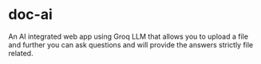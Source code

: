 # doc-ai
An AI integrated web app using Groq LLM that allows you to upload a file and further you can ask questions and will provide the answers strictly file related.
